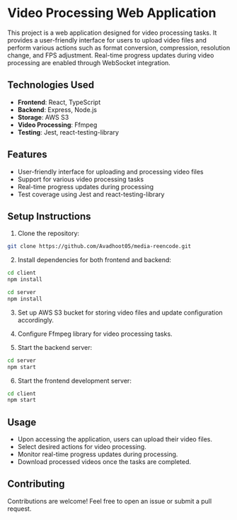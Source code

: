 # Video Processing Web Application

This project is a web application designed for video processing tasks. It provides a user-friendly interface for users to upload video files and perform various actions such as format conversion, compression, resolution change, and FPS adjustment. Real-time progress updates during video processing are enabled through WebSocket integration.

## Technologies Used

- **Frontend**: React, TypeScript
- **Backend**: Express, Node.js
- **Storage**: AWS S3
- **Video Processing**: Ffmpeg
- **Testing**: Jest, react-testing-library

## Features

- User-friendly interface for uploading and processing video files
- Support for various video processing tasks
- Real-time progress updates during processing
- Test coverage using Jest and react-testing-library

## Setup Instructions

1. Clone the repository:

```bash
git clone https://github.com/Avadhoot05/media-reencode.git
```

2. Install dependencies for both frontend and backend:

```bash
cd client
npm install

cd server
npm install
```

3. Set up AWS S3 bucket for storing video files and update configuration accordingly.

4. Configure Ffmpeg library for video processing tasks.

5. Start the backend server:

```bash
cd server
npm start
```

6. Start the frontend development server:

```bash
cd client
npm start
```


## Usage

- Upon accessing the application, users can upload their video files.
- Select desired actions for video processing.
- Monitor real-time progress updates during processing.
- Download processed videos once the tasks are completed.

## Contributing

Contributions are welcome! Feel free to open an issue or submit a pull request.
